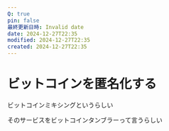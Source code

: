 ```yaml
---
Q: true
pin: false
最終更新日時: Invalid date
date: 2024-12-27T22:35
modified: 2024-12-27T22:35
created: 2024-12-27T22:35
---
```

# ビットコインを匿名化する

ビットコインミキシングというらしい

そのサービスをビットコインタンブラーって言うらしい